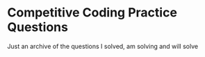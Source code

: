 # Competitive Coding Practice Questions

Just an archive of the questions I solved, am solving and will solve
